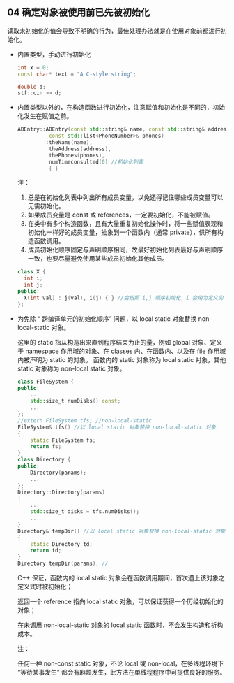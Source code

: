 
## 04 确定对象被使用前已先被初始化
读取未初始化的值会导致不明确的行为，最佳处理办法就是在使用对象前都进行初始化。
- 内置类型，手动进行初始化
	```cpp
	int x = 0;
	const char* text = "A C-style string";
	
	double d;
	stf::cin >> d;
	```
	
- 内置类型以外的，在构造函数进行初始化，注意赋值和初始化是不同的，初始化发生在赋值之前。
	```cpp
	ABEntry::ABEntry(const std::string& name, const std::string& address,
			  const std::list<PhoneNumber>& phones)
			 :theName(name),
			  theAddress(address),
			  thePhones(phones),
			  numTimeconsulted(0) //初始化列表 
			  { }
	```
	注：
  1. 总是在初始化列表中列出所有成员变量，以免还得记住哪些成员变量可以无需初始化。
  2. 如果成员变量是 const 或 references，一定要初始化，不能被赋值。
  3. 在类中有多个构造函数，且有大量重复初始化操作时，将一些赋值表现和初始化一样好的成员变量，抽象到一个函数内（通常 private），供所有构造函数调用。
  4. 成员初始化顺序固定与声明顺序相同，故最好初始化列表最好与声明顺序一致，也要尽量避免使用某些成员初始化其他成员。
    ```cpp
    class X {
      int i;
      int j;
    public:
      X(int val) : j(val), i(j) { } //会按照 i,j 顺序初始化，i 会用为定义的 j 进行初始化
    };
    ```
- 为免除 “ 跨编译单元的初始化顺序” 问题，以 local static 对象替换 non-local-static 对象。

  这里的 static 指从构造出来直到程序结束为止的量，例如 global 对象、定义于 namespace 作用域的对象、在 classes 内、在函数内、以及在 file 作用域内被声明为 static 的对象。
  函数内的 static 对象称为 local static 对象，其他 static 对象称为 non-local static 对象。
	```cpp
	class FileSystem { 
	public:
		...
		std::size_t numDisks() const;
		... 
	};
	//extern FileSystem tfs; //non-local-static
	FileSystem& tfs() //以 local static 对象替换 non-local-static 对象
	{
		static FileSystem fs;
		return fs;
	}
	class Directory {
	public:
		Directory(params);
		...
	};
	Directory::Directory(params)
	{
		...
		std::size_t disks = tfs.numDisks();
		...
	}
	Directory& tempDir() //以 local static 对象替换 non-local-static 对象
	{
		static Directory td;
		return td; 
	}
	Directory tempDir(params); //
	```
	C++ 保证，函数内的 local static 对象会在函数调用期间，首次遇上该对象之定义式时被初始化；
	
	返回一个 reference 指向 local static 对象，可以保证获得一个历经初始化的对象；
	
	在未调用 non-local-static 对象的 local static 函数时，不会发生构造和析构成本。
	
	注：
  
	任何一种 non-const static 对象，不论 local 或 non-local，在多线程环境下 “等待某事发生” 都会有麻烦发生，此方法在单线程程序中可提供良好的服务。
